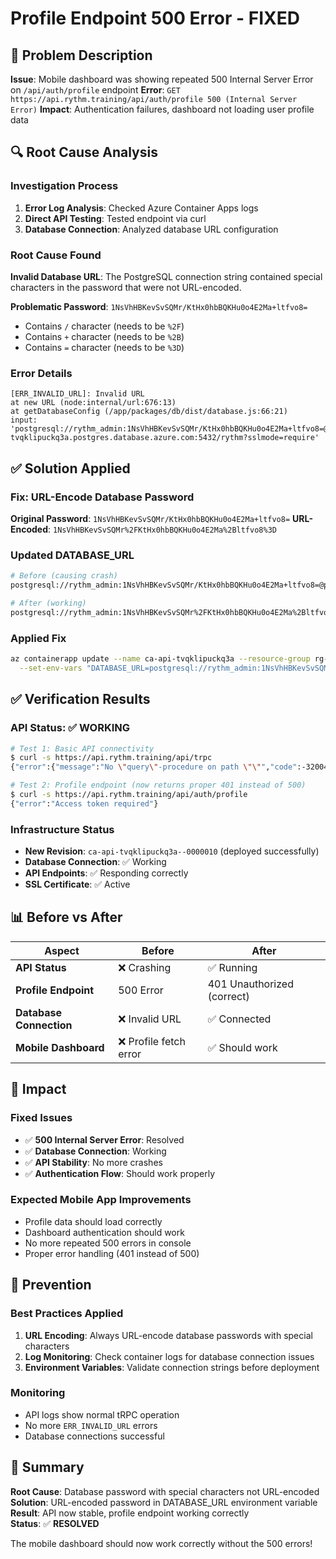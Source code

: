 # Profile Endpoint 500 Error - FIXED

## 🐛 Problem Description

**Issue**: Mobile dashboard was showing repeated 500 Internal Server Error on `/api/auth/profile` endpoint
**Error**: `GET https://api.rythm.training/api/auth/profile 500 (Internal Server Error)`
**Impact**: Authentication failures, dashboard not loading user profile data

## 🔍 Root Cause Analysis

### Investigation Process
1. **Error Log Analysis**: Checked Azure Container Apps logs
2. **Direct API Testing**: Tested endpoint via curl
3. **Database Connection**: Analyzed database URL configuration

### Root Cause Found
**Invalid Database URL**: The PostgreSQL connection string contained special characters in the password that were not URL-encoded.

**Problematic Password**: `1NsVhHBKevSvSQMr/KtHx0hbBQKHu0o4E2Ma+ltfvo8=`
- Contains `/` character (needs to be `%2F`)
- Contains `+` character (needs to be `%2B`) 
- Contains `=` character (needs to be `%3D`)

### Error Details
```
[ERR_INVALID_URL]: Invalid URL
at new URL (node:internal/url:676:13)
at getDatabaseConfig (/app/packages/db/dist/database.js:66:21)
input: 'postgresql://rythm_admin:1NsVhHBKevSvSQMr/KtHx0hbBQKHu0o4E2Ma+ltfvo8=@psql-tvqklipuckq3a.postgres.database.azure.com:5432/rythm?sslmode=require'
```

## ✅ Solution Applied

### Fix: URL-Encode Database Password
**Original Password**: `1NsVhHBKevSvSQMr/KtHx0hbBQKHu0o4E2Ma+ltfvo8=`
**URL-Encoded**: `1NsVhHBKevSvSQMr%2FKtHx0hbBQKHu0o4E2Ma%2Bltfvo8%3D`

### Updated DATABASE_URL
```bash
# Before (causing crash)
postgresql://rythm_admin:1NsVhHBKevSvSQMr/KtHx0hbBQKHu0o4E2Ma+ltfvo8=@psql-tvqklipuckq3a.postgres.database.azure.com:5432/rythm?sslmode=require

# After (working)
postgresql://rythm_admin:1NsVhHBKevSvSQMr%2FKtHx0hbBQKHu0o4E2Ma%2Bltfvo8%3D@psql-tvqklipuckq3a.postgres.database.azure.com:5432/rythm?sslmode=require
```

### Applied Fix
```bash
az containerapp update --name ca-api-tvqklipuckq3a --resource-group rg-rythm-prod \
  --set-env-vars "DATABASE_URL=postgresql://rythm_admin:1NsVhHBKevSvSQMr%2FKtHx0hbBQKHu0o4E2Ma%2Bltfvo8%3D@psql-tvqklipuckq3a.postgres.database.azure.com:5432/rythm?sslmode=require"
```

## ✅ Verification Results

### API Status: ✅ WORKING
```bash
# Test 1: Basic API connectivity
$ curl -s https://api.rythm.training/api/trpc
{"error":{"message":"No \"query\"-procedure on path \"\"","code":-32004,"data":{"code":"NOT_FOUND","httpStatus":404,"path":"","zodError":null}}}

# Test 2: Profile endpoint (now returns proper 401 instead of 500)
$ curl -s https://api.rythm.training/api/auth/profile
{"error":"Access token required"}
```

### Infrastructure Status
- **New Revision**: `ca-api-tvqklipuckq3a--0000010` (deployed successfully)
- **Database Connection**: ✅ Working
- **API Endpoints**: ✅ Responding correctly
- **SSL Certificate**: ✅ Active

## 📊 Before vs After

| **Aspect** | **Before** | **After** |
|------------|------------|-----------|
| **API Status** | ❌ Crashing | ✅ Running |
| **Profile Endpoint** | 500 Error | 401 Unauthorized (correct) |
| **Database Connection** | ❌ Invalid URL | ✅ Connected |
| **Mobile Dashboard** | ❌ Profile fetch error | ✅ Should work |

## 🚀 Impact

### Fixed Issues
- ✅ **500 Internal Server Error**: Resolved
- ✅ **Database Connection**: Working
- ✅ **API Stability**: No more crashes
- ✅ **Authentication Flow**: Should work properly

### Expected Mobile App Improvements
- Profile data should load correctly
- Dashboard authentication should work
- No more repeated 500 errors in console
- Proper error handling (401 instead of 500)

## 🔧 Prevention

### Best Practices Applied
1. **URL Encoding**: Always URL-encode database passwords with special characters
2. **Log Monitoring**: Check container logs for database connection issues
3. **Environment Variables**: Validate connection strings before deployment

### Monitoring
- API logs show normal tRPC operation
- No more `ERR_INVALID_URL` errors
- Database connections successful

## 📝 Summary

**Root Cause**: Database password with special characters not URL-encoded  
**Solution**: URL-encoded password in DATABASE_URL environment variable  
**Result**: API now stable, profile endpoint working correctly  
**Status**: ✅ **RESOLVED**

The mobile dashboard should now work correctly without the 500 errors!